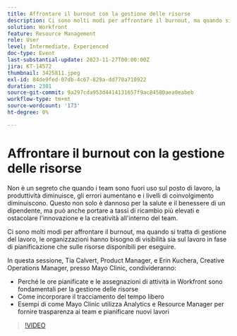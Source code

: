 ```yaml
---
title: Affrontare il burnout con la gestione delle risorse
description: Ci sono molti modi per affrontare il burnout, ma quando si tratta di gestione del lavoro, le organizzazioni hanno bisogno di visibilità sia sul lavoro in fase di pianificazione che sulle risorse disponibili per eseguire.
solution: Workfront
feature: Resource Management
role: User
level: Intermediate, Experienced
doc-type: Event
last-substantial-update: 2023-11-27T00:00:00Z
jira: KT-14572
thumbnail: 3425811.jpeg
exl-id: 84de9fed-07db-4c67-829a-dd770a710922
duration: 2301
source-git-commit: 9a297cda953d4414131657f9ac84580aea0eabeb
workflow-type: tm+mt
source-wordcount: '173'
ht-degree: 0%

---
```


# Affrontare il burnout con la gestione delle risorse

Non è un segreto che quando i team sono fuori uso sul posto di lavoro, la produttività diminuisce, gli errori aumentano e i livelli di coinvolgimento diminuiscono. Questo non solo è dannoso per la salute e il benessere di un dipendente, ma può anche portare a tassi di ricambio più elevati e ostacolare l&#39;innovazione e la creatività all&#39;interno del team.

Ci sono molti modi per affrontare il burnout, ma quando si tratta di gestione del lavoro, le organizzazioni hanno bisogno di visibilità sia sul lavoro in fase di pianificazione che sulle risorse disponibili per eseguire.

In questa sessione, Tia Calvert, Product Manager, e Erin Kuchera, Creative Operations Manager, presso Mayo Clinic, condivideranno:

* Perché le ore pianificate e le assegnazioni di attività in Workfront sono fondamentali per la gestione delle risorse
* Come incorporare il tracciamento del tempo libero
* Esempi di come Mayo Clinic utilizza Analytics e Resource Manager per fornire trasparenza ai team e pianificare nuovi lavori

>[!VIDEO](https://video.tv.adobe.com/v/3457104/?learn=on&captions=ita)
